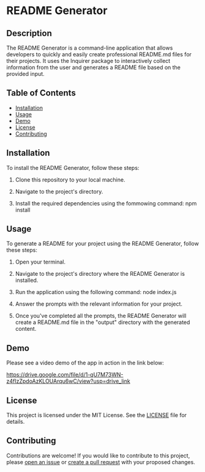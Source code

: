 # README Generator

## Description
The README Generator is a command-line application that allows developers to quickly and easily create professional README.md files for their projects. It uses the Inquirer package to interactively collect information from the user and generates a README file based on the provided input.

## Table of Contents
- [Installation](#installation)
- [Usage](#usage)
- [Demo](#Demo)
- [License](#license)
- [Contributing](#contributing)

## Installation
To install the README Generator, follow these steps:

1. Clone this repository to your local machine.

2. Navigate to the project's directory.

3. Install the required dependencies using the fommowing command: npm install

## Usage
To generate a README for your project using the README Generator, follow these steps:

1. Open your terminal.

2. Navigate to the project's directory where the README Generator is installed.

3. Run the application using the following command: node index.js

4. Answer the prompts with the relevant information for your project.

5. Once you've completed all the prompts, the README Generator will create a README.md file in the "output" directory with the generated content.

## Demo

Please see a video demo of the app in action in the link below:

https://drive.google.com/file/d/1-qU7M73WN-z4fIzZpdoAzKLOUArqu6wC/view?usp=drive_link

## License
This project is licensed under the MIT License. See the [LICENSE](LICENSE) file for details.

## Contributing
Contributions are welcome! If you would like to contribute to this project, please [open an issue](https://github.com/JohnGreek23/Challenge11/issues) or [create a pull request](https://github.com/JohnGreek23/Challenge11/pulls) with your proposed changes.
